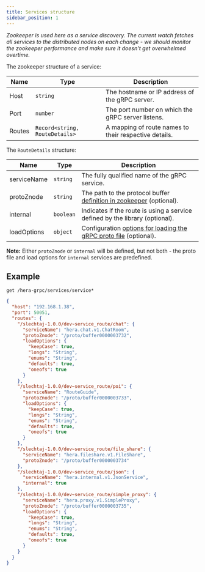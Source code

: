 ```yaml
---
title: Services structure
sidebar_position: 1
---
```


*Zookeeper is used here as a service discovery. The current watch fetches all services to the distributed nodes on each change - we should monitor the zookeeper performance and make sure it doesn't get overwhelmed overtime.*

The zookeeper structure of a service:

| **Name**  | **Type**  | **Description** |
|-----------|----------|----------------|
| Host  | `string`  | The hostname or IP address of the gRPC server. |
| Port  | `number`  | The port number on which the gRPC server listens. |
| Routes | `Record<string, RouteDetails>` | A mapping of route names to their respective details. |

The `RouteDetails` structure:

| **Name**       | **Type**  | **Description** |
|---------------|----------|----------------|
| serviceName  | `string`  | The fully qualified name of the gRPC service. |
| protoZnode  | `string`  | The path to the protocol buffer [definition in zookeeper](./proto-files) (optional). |
| internal  | `boolean`  | Indicates if the route is using a service defined by the library (optional). |
| loadOptions  | `object`  | Configuration [options for loading the gRPC proto file](https://www.npmjs.com/package/@grpc/proto-loader) (optional). |

**Note:** Either `protoZnode` or `internal` will be defined, but not both - the proto file and load options for `internal` services are predefined.

## Example

`get /hera-grpc/services/service*`

```json title="/hera-grpc/services/service*"
{
  "host": "192.168.1.38",
  "port": 50051,
  "routes": {
    "/slechtaj-1.0.0/dev~service_route/chat": {
      "serviceName": "hera.chat.v1.ChatRoom",
      "protoZnode": "/proto/buffer0000003732",
      "loadOptions": {
        "keepCase": true,
        "longs": "String",
        "enums": "String",
        "defaults": true,
        "oneofs": true
      }
    },
    "/slechtaj-1.0.0/dev~service_route/poi": {
      "serviceName": "RouteGuide",
      "protoZnode": "/proto/buffer0000003733",
      "loadOptions": {
        "keepCase": true,
        "longs": "String",
        "enums": "String",
        "defaults": true,
        "oneofs": true
      }
    },
    "/slechtaj-1.0.0/dev~service_route/file_share": {
      "serviceName": "hera.fileshare.v1.FileShare",
      "protoZnode": "/proto/buffer0000003734"
    },
    "/slechtaj-1.0.0/dev~service_route/json": {
      "serviceName": "hera.internal.v1.JsonService",
      "internal": true
    },
    "/slechtaj-1.0.0/dev~service_route/simple_proxy": {
      "serviceName": "hera.proxy.v1.SimpleProxy",
      "protoZnode": "/proto/buffer0000003735",
      "loadOptions": {
        "keepCase": true,
        "longs": "String",
        "enums": "String",
        "defaults": true,
        "oneofs": true
      }
    }
  }
}
```
